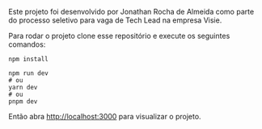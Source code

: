 Este projeto foi desenvolvido por Jonathan Rocha de Almeida como parte do processo seletivo para vaga de Tech Lead na empresa Visie.

Para rodar o projeto clone esse repositório e execute os seguintes comandos:


```
npm install

npm run dev
# ou
yarn dev
# ou
pnpm dev
```

Então abra [http://localhost:3000](http://localhost:3000) para visualizar o projeto.